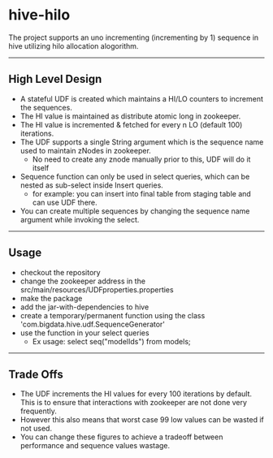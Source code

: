 # hive-hilo
The project supports an uno incrementing (incrementing by 1) sequence in hive utilizing hilo allocation alogorithm.

-----------------
High Level Design
-----------------

- A stateful UDF is created which maintains a HI/LO counters to increment the sequences.
- The HI value is maintained as distribute atomic long in zookeeper.
- The HI value is incremented & fetched for every n LO (default 100) iterations.
- The UDF supports a single String argument which is the sequence name used to maintain zNodes in zookeeper.
    - No need to create any znode manually prior to this, UDF will do it itself
- Sequence function can only be used in select queries, which can be nested as sub-select inside Insert queries.
    - for example: you can insert into final table from staging table and can use UDF there.
- You can create multiple sequences by changing the sequence name argument while invoking the select. 

-----
Usage
-----

- checkout the repository
- change the zookeeper address in the src/main/resources/UDFproperties.properties
- make the package
- add the jar-with-dependencies to hive
- create a temporary/permanent function using the class 'com.bigdata.hive.udf.SequenceGenerator'
- use the function in your select queries
    - Ex usage: select seq("modelIds") from models;
 
----------
Trade Offs
----------

- The UDF increments the HI values for every 100 iterations by default. This is to ensure that interactions with zookeeper are not done very frequently.
- However this also means that worst case 99 low values can be wasted if not used.
- You can change these figures to achieve a tradeoff between performance and sequence values wastage.

